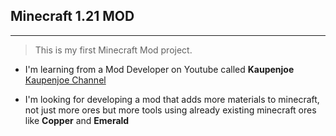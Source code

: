 ## Minecraft 1.21 MOD
---
> This is my first Minecraft Mod project.
- I'm learning from a Mod Developer on Youtube called **Kaupenjoe** [Kaupenjoe Channel](https://www.youtube.com/@ModdingByKaupenjoe/featured)
* I'm looking for developing a mod that adds more materials to minecraft, not just more ores but more tools using already existing minecraft ores like **Copper** and **Emerald**
